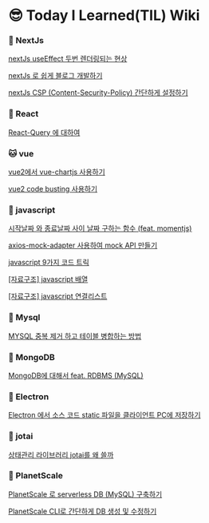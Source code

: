 # :sunglasses: Today I Learned(TIL) Wiki

### :eagle: NextJs

[nextJs useEffect 두번 렌더링되는 현상](https://github.com/youngme92/FrontEnd_Growing/issues/11)

[nextJs 로 쉽게 블로그 개발하기](https://github.com/youngme92/FrontEnd_Growing/issues/12)

[nextJs CSP (Content-Security-Policy) 간단하게 설정하기](https://github.com/youngme92/FrontEnd_Growing/issues/13)

### :dog: React
[React-Query 에 대하여](https://github.com/youngme92/FrontEnd_Growing/issues/10)

### :cat:  vue
[vue2에서 vue-chartjs 사용하기](https://github.com/youngme92/FrontEnd_Growing/issues/1)

[vue2 code busting 사용하기](https://github.com/youngme92/FrontEnd_Growing/issues/7)

### :wolf: javascript
[시작날짜 와 종료날짜 사이 날짜 구하는 함수 (feat. momentjs)](https://github.com/youngme92/FrontEnd_Growing/issues/2)

[axios-mock-adapter 사용하여 mock API 만들기](https://github.com/youngme92/FrontEnd_Growing/issues/3)

[javascript 9가지 코드 트릭](https://github.com/youngme92/FrontEnd_Growing/issues/5)

[[자료구조] javascript 배열](https://github.com/youngme92/FrontEnd_Growing/issues/16)

[[자료구조] javascript 연결리스트](https://github.com/youngme92/FrontEnd_Growing/issues/17)

### :bear: Mysql
[MYSQL 중복 제거 하고 테이블 병합하는 방법](https://github.com/youngme92/FrontEnd_Growing/issues/4)

### :horse: MongoDB
[MongoDB에 대해서 feat. RDBMS (MySQL)](https://github.com/youngme92/FrontEnd_Growing/issues/8)

### :chicken: Electron
[Electron 에서 소스 코드 static 파일을 클라이언트 PC에 저장하기](https://github.com/youngme92/FrontEnd_Growing/issues/6)

### :camel: jotai
[상태관리 라이브러리 jotai를 왜 쓸까](https://github.com/youngme92/FrontEnd_Growing/issues/9)

### :flamingo: PlanetScale
[PlanetScale 로 serverless DB (MySQL) 구축하기](https://github.com/youngme92/FrontEnd_Growing/issues/14)

[PlanetScale CLI로 간단하게 DB 생성 및 수정하기](https://github.com/youngme92/FrontEnd_Growing/issues/15)
